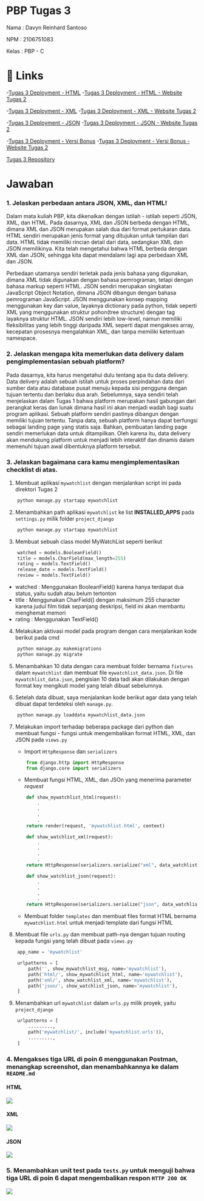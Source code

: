 # PBP Tugas 3

Nama : Davyn Reinhard Santoso

NPM : 2106751083

Kelas : PBP - C

# 🔗 Links
-[Tugas 3 Deployment - HTML](https://pbptugastiga.herokuapp.com/mywatchlist/html/)
-[Tugas 3 Deployment - HTML - Website Tugas 2](https://pbptugasdua.herokuapp.com/mywatchlist/html/)

-[Tugas 3 Deployment - XML](https://pbptugastiga.herokuapp.com/mywatchlist/xml/)
-[Tugas 3 Deployment - XML - Website Tugas 2](https://pbptugastiga.herokuapp.com/mywatchlist/xml/)

-[Tugas 3 Deployment - JSON](https://pbptugastiga.herokuapp.com/mywatchlist/json/)
-[Tugas 3 Deployment - JSON - Website Tugas 2](https://pbptugasdua.herokuapp.com/mywatchlist/json/)

-[Tugas 3 Deployment - Versi Bonus](https://pbptugastiga.herokuapp.com/mywatchlist/)
-[Tugas 3 Deployment - Versi Bonus - Website Tugas 2](https://pbptugasdua.herokuapp.com/mywatchlist/)

[Tugas 3 Repository](https://github.com/dreins/PBPTugas2.git)


# Jawaban

### 1. Jelaskan perbedaan antara JSON, XML, dan HTML!
Dalam mata kuliah PBP, kita dikenalkan dengan istilah - istilah seperti JSON, XML, dan HTML. Pada dasarnya, XML dan JSON berbeda dengan HTML, dimana XML dan JSON merupakan salah dua dari format pertukaran data. HTML sendiri merupakan jenis format yang ditujukan untuk tampilan dari data. HTML tidak memiliki rincian detail dari data, sedangkan XML dan JSON memilikinya. Kita telah mengetahui bahwa HTML berbeda dengan XML dan JSON, sehingga kita dapat mendalami lagi apa perbedaan XML dan JSON. 

Perbedaan utamanya sendiri terletak pada jenis bahasa yang digunakan, dimana XML tidak digunakan dengan bahasa pemrograman, tetapi dengan bahasa markup seperti HTML. JSON sendiri merupakan singkatan JavaScript Object Notation, dimana JSON dibangun dengan bahasa pemrograman JavaScript. JSON menggunakan konsep mapping menggunakan key dan value, layaknya dictionary pada python, tidak seperti XML yang menggunakan struktur pohon(tree structure) dengan tag layaknya struktur HTML. JSON sendiri lebih low-level, namun memiliki fleksibilitas yang lebih tinggi daripada XML seperti dapat mengakses array, kecepatan prosesnya mengalahkan XML, dan tanpa memiliki ketentuan namespace.

### 2. Jelaskan mengapa kita memerlukan data delivery dalam pengimplementasian sebuah platform?
Pada dasarnya, kita harus mengetahui dulu tentang apa itu data delivery. Data delivery adalah sebuah istilah untuk proses perpindahan data dari sumber data atau database pusat menuju kepada sisi pengguna dengan tujuan tertentu dan berlaku dua arah. Sebelumnya, saya sendiri telah menjelaskan dalam Tugas 1 bahwa platform merupakan hasil gabungan dari perangkat keras dan lunak dimana hasil ini akan menjadi wadah bagi suatu program aplikasi. Sebuah platform sendiri pastinya dibangun dengan memiliki tujuan tertentu. Tanpa data, sebuah platform hanya dapat berfungsi sebagai landing page yang statis saja. Bahkan, pembuatan landing page sendiri memerlukan data untuk ditampilkan. Oleh karena itu, data delivery akan mendukung platform untuk menjadi lebih interaktif dan dinamis dalam memenuhi tujuan awal dibentuknya platform tersebut. 

### 3. Jelaskan bagaimana cara kamu mengimplementasikan checklist di atas.
1. Membuat aplikasi `mywatchlist` dengan menjalankan script ini pada direktori Tugas 2 
```bash
    python manage.py startapp mywatchlist
```

2. Menambahkan path aplikasi `mywatchlist` ke list **INSTALLED_APPS** pada `settings.py` milik folder `project_django`
```bash
    python manage.py startapp mywatchlist
```

3. Membuat sebuah class model MyWatchList seperti berikut

```python
    watched = models.BooleanField()
    title = models.CharField(max_length=255)
    rating = models.TextField()
    release_date = models.TextField()
    review = models.TextField()
```

- watched : Menggunakan BooleanField() karena hanya terdapat dua status, yaitu sudah atau belum tertonton
- title : Menggunakan CharField() dengan maksimum 255 character karena judul film tidak sepanjang deskripsi, field ini akan membantu menghemat memori
- rating : Menggunakan TextField()

4. Melakukan aktivasi model pada program dengan cara menjalankan kode berikut pada cmd 
```bash
    python manage.py makemigrations
    python manage.py migrate
```

5. Menambahkan 10 data dengan cara membuat folder bernama `fixtures` dalam `mywatchlist` dan membuat file `mywatchlist_data.json`. Di file `mywatchlist_data.json`, pengisian 10 data tadi akan dilakukan dengan format key mengikuti model yang telah dibuat sebelumnya.

6. Setelah data dibuat, saya menjalankan kode berikut agar data yang telah dibuat dapat terdeteksi oleh `manage.py`.
```bash
    python manage.py loaddata mywatchlist_data.json
```

7. Melakukan import terhadap beberapa package dari python dan membuat fungsi - fungsi untuk mengembalikan format HTML, XML, dan JSON pada `views.py`

    - Import `HttpResponse` dan `serializers`
    ```python
        from django.http import HttpResponse
        from django.core import serializers
    ```

    - Membuat fungsi HTML, XML, dan JSOn yang menerima parameter *request*
    ```python
        def show_mywatchlist_html(request):
            .
            .
            .
            .
        return render(request, 'mywatchlist.html', context)
    ```

    ```python
        def show_watchlist_xml(request):
            .
            .
            .
            .
        return HttpResponse(serializers.serialize("xml", data_watchlist), content_type="application/xml")
    ```

    ```python
        def show_watchlist_json(request):
            .
            .
            .
            .
        return HttpResponse(serializers.serialize("json", data_watchlist), content_type="application/json")
    ```

    - Membuat folder `templates` dan membuat files format HTML bernama `mywatchlist.html` untuk menjadi template dari fungsi HTML

8. Membuat file `urls.py` dan membuat path-nya dengan tujuan routing kepada fungsi yang telah dibuat pada `views.py`
```python
    app_name = 'mywatchlist'

    urlpatterns = [
        path('', show_mywatchlist_msg, name='mywatchlist'),
        path('html/', show_mywatchlist_html, name='mywatchlist'),
        path('xml/', show_watchlist_xml, name='mywatchlist'),
        path('json/', show_watchlist_json, name='mywatchlist'),
    ]
```

9. Menambahkan url `mywatchlist` dalam `urls.py` milik proyek, yaitu `project_django`

```python
    urlpatterns = [
        .........,
        path('mywatchlist/', include('mywatchlist.urls')),
        .........,
    ]
```

### 4. Mengakses tiga URL di poin 6 menggunakan Postman, menangkap screenshot, dan menambahkannya ke dalam `README.md`
#### HTML
![](assets/Tugas3TestingHTML.png)

#### XML
![](assets/Tugas3TestingXML.png)

#### JSON
![](assets/Tugas3TestingJSON.png)


### 5. Menambahkan unit test pada `tests.py` untuk menguji bahwa tiga URL di poin 6 dapat mengembalikan respon `HTTP 200 OK`
![](assets/TestingPage.png)









